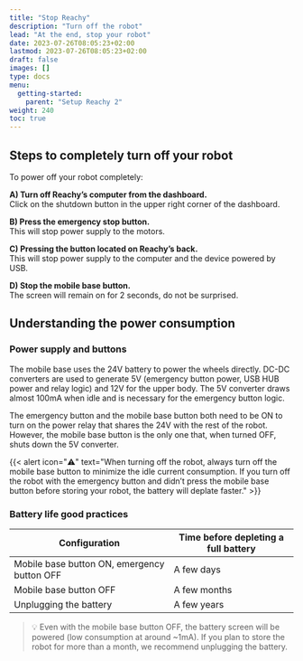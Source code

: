 ```yaml
---
title: "Stop Reachy"
description: "Turn off the robot"
lead: "At the end, stop your robot"
date: 2023-07-26T08:05:23+02:00
lastmod: 2023-07-26T08:05:23+02:00
draft: false
images: []
type: docs
menu:
  getting-started:
    parent: "Setup Reachy 2"
weight: 240
toc: true
---
```


## Steps to completely turn off your robot

To power off your robot completely:

**A) Turn off Reachy’s computer from the dashboard.**  
Click on the shutdown button in the upper right corner of the dashboard.

**B) Press the emergency stop button.**  
This will stop power supply to the motors.

**C) Pressing the button located on Reachy’s back.**  
This will stop power supply to the computer and the device powered by USB.

**D) Stop the mobile base button.**  
The screen will remain on for 2 seconds, do not be surprised.


## Understanding the power consumption

### Power supply and buttons

The mobile base uses the 24V battery to power the wheels directly. DC-DC converters are used to generate 5V (emergency button power, USB HUB power and relay logic) and 12V for the upper body. The 5V converter draws almost 100mA when idle and is necessary for the emergency button logic.

The emergency button and the mobile base button both need to be ON to turn on the power relay that shares the 24V with the rest of the robot. However, the mobile base button is the only one that, when turned OFF, shuts down the 5V converter.

{{< alert icon="⚠️" text="When turning off the robot, always turn off the mobile base button to minimize the idle current consumption. If you turn off the robot with the emergency button and didn’t press the mobile base button before storing your robot, the battery will deplate faster." >}}

### Battery life good practices

| Configuration | Time before depleting a full battery |
| --- | --- |
| Mobile base button ON, emergency button OFF | A few days |
| Mobile base button OFF | A few months |
| Unplugging the battery | A few years |

> 💡 Even with the mobile base button OFF, the battery screen will be powered (low consumption at around ~1mA). If you plan to store the robot for more than a month, we recommend unplugging the battery.